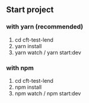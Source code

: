 ## Start project

### with yarn (recommended)
1. cd cft-test-lend
2. yarn install
3. yarn watch / yarn start:dev

### with npm
1. cd cft-test-lend
2. npm install
3. npm watch / npm start:dev
